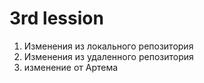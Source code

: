 # 3rd lession

1. Изменения из локального репозитория
2. Изменения из удаленного репозитория
3. изменение от Артема 